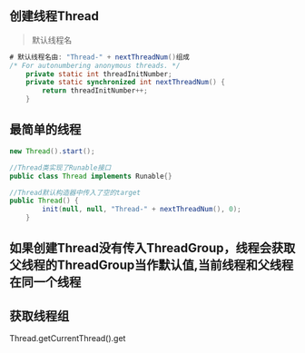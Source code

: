 ## 创建线程Thread

> 默认线程名

```java
# 默认线程名由: "Thread-" + nextThreadNum()组成
/* For autonumbering anonymous threads. */
    private static int threadInitNumber;
    private static synchronized int nextThreadNum() {
        return threadInitNumber++;
    }
```

## 最简单的线程

```java
new Thread().start();
```


```java
//Thread类实现了Runable接口
public class Thread implements Runable{}

//Thread默认构造器中传入了空的target
public Thread() {
        init(null, null, "Thread-" + nextThreadNum(), 0);
    }
```

## 如果创建Thread没有传入ThreadGroup，线程会获取父线程的ThreadGroup当作默认值,当前线程和父线程在同一个线程



## 获取线程组

Thread.getCurrentThread().get